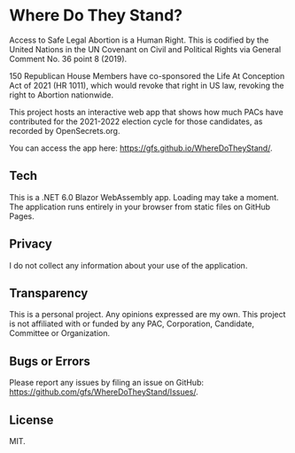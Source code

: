 # Where Do They Stand?

Access to Safe Legal Abortion is a Human Right. This is codified by the United Nations in the UN Covenant on Civil and Political Rights via General Comment No. 36 point 8 (2019).

150 Republican House Members have co-sponsored the Life At Conception Act of 2021 (HR 1011), which would revoke that right in US law, revoking the right to Abortion nationwide.

This project hosts an interactive web app that shows how much PACs have contributed for the 2021-2022 election cycle for those candidates, as recorded by OpenSecrets.org.

You can access the app here: https://gfs.github.io/WhereDoTheyStand/. 

## Tech
This is a .NET 6.0 Blazor WebAssembly app. Loading may take a moment. The application runs entirely in your browser from static files on GitHub Pages. 

## Privacy
I do not collect any information about your use of the application.

## Transparency
This is a personal project. Any opinions expressed are my own. This project is not affiliated with or funded by any PAC, Corporation, Candidate, Committee or Organization. 

## Bugs or Errors
Please report any issues by filing an issue on GitHub: https://github.com/gfs/WhereDoTheyStand/Issues/.

## License
MIT.
